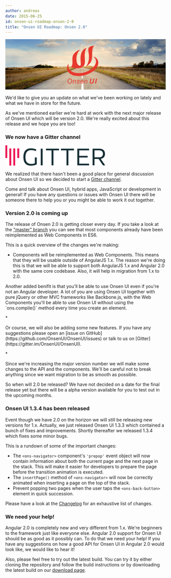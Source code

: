 ```yaml
---
author: andreas
date: 2015-06-25
id: onsen-ui-roadmap-onsen-2-0
title: "Onsen UI Roadmap: Onsen 2.0"
---
```


![Onsen UI Theme Customization](/blog/content/images/2015/Jul/onsenui-roadmap.jpg)

We'd like to give you an update on what we've been working on lately and what we have in store for the future.

As we've mentioned earlier we're hard at work with the next major release of Onsen UI which will be version 2.0. We're really excited about this release and we hope you are too!

### We now have a Gitter channel

![Gitter](/blog/content/images/2015/Jul/Gitter_logo.png)

We realized that there hasn't been a good place for general discussion about Onsen UI so we decided to start a [Gitter channel](https://gitter.im/OnsenUI/OnsenUI).

Come and talk about Onsen UI, hybrid apps, JavaScript or development in general! If you have any questions or issues with Onsen UI there will be someone there to help you or you might be able to work it out together.

### Version 2.0 is coming up

The release of Onsen 2.0 is getting closer every day. If you take a look at the ["master" branch](https://github.com/OnsenUI/OnsenUI/tree/master/core/elements) you can see that most components already have been reimplemented as Web Components in ES6.

This is a quick overview of the changes we're making:

* <p>
  Components will be reimplemented as Web Components. This means that they will be usable outside of AngularJS 1.x. The reason we're doing this is that we will be able to support both AngularJS 1.x and Angular 2.0 with the same core codebase. Also, it will help in migration from 1.x to 2.0.
</p>
<p>
  Another added benifit is that you'll be able to use Onsen UI even if you're not an Angular developer. A lot of you are using Onsen UI together with pure jQuery or other MVC frameworks like Backbone.js, with the Web Components you'll be able to use Onsen UI without using the `ons.compile()` method every time you create an element.
</p>
* <p>Or course, we will also be adding some new features. If you have any suggestions please open an [issue on GitHub](https://github.com/OnsenUI/OnsenUI/issues) or talk to us on [Gitter](https://gitter.im/OnsenUI/OnsenUI).</p>
* <p>Since we're increasing the major version number we will make some changes to the API and the components. We'll be careful not to break anything since we want migration to be as smooth as possible.</p>

So when will 2.0 be released? We have not decided on a date for the final release yet but there will be a alpha version available for you to test out in the upcoming months.

### Onsen UI 1.3.4 has been released

Event though we have 2.0 on the horizon we will still be releasing new versions for 1.x. Actually, we just released Onsen UI 1.3.3 which contained a bunch of fixes and improvements. Shortly thereafter we released 1.3.4 which fixes some minor bugs.

This is a rundown of some of the important changes:

* The `<ons-navigator>` component's `'prepop'` event object will now contain information about both the current page and the next page in the stack. This will make it easier for developers to prepare the page before the transition animation is executed.
* The `insertPage()` method of `<ons-navigator>` will now be correctly animated when inserting a page on the top of the stack.
* Prevent popping two pages when the user taps the `<ons-back-button>` element in quick succession.

Please have a look at the [Changelog](https://github.com/OnsenUI/OnsenUI/blob/master/CHANGELOG.md) for an exhaustive list of changes.

### We need your help!

Angular 2.0 is completely new and very different from 1.x. We're beginners to the framework just like everyone else. Angular 2.0 support for Onsen UI should be as good as it possibly can. To do that we need your help! If you have any suggestions on how a good API for Onsen UI in Angular 2.0 would look like, we would like to hear it!

Also, please feel free to try out the latest build. You can try it by either cloning the repository and follow the build instructions or by downloading the latest build on our [download page](http://onsen.io/download.html#latest-build).

